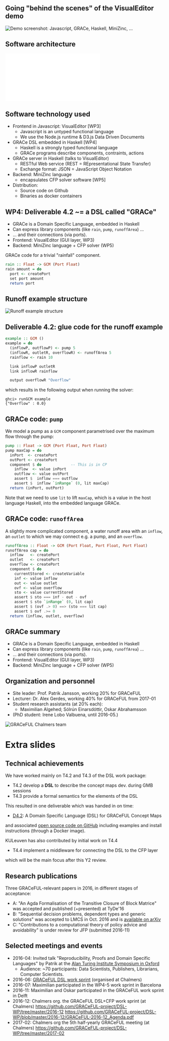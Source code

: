 ## Going "behind the scenes" of the VisualEditor demo

![Demo screenshot: Javascript, GRACe, Haskell, MiniZinc, ...](../../img/visualeditor.png)

## Software architecture

![Software stack](SWarch.pdf)

## Software technology used

* Frontend in Javascript: VisualEditor [WP3]
    * Javascript is an untyped functional language
	* We use the Node.js runtime & D3.js Data Driven Documents
* GRACe DSL embedded in Haskell [WP4]
    * Haskell is a strongly typed functional language
	* GRACe programs describe components, contraints, actions
* GRACe server in Haskell (talks to VisualEditor)
    * RESTful Web service (REST = REpresentational State Transfer)
    * Exchange format: JSON = JavaScript Object Notation
* Backend: MiniZinc language
    * encapsulates CFP solver software [WP5]
* Distribution:
    * Source code on Github
	* Binaries as docker containers

## WP4: Deliverable 4.2 ~= a DSL called "GRACe"

* GRACe is a Domain Specific Language, embedded in Haskell
* Can express library components (like `rain`, `pump`, `runoffArea`) ...
* ... and their connections (via ports).
* Frontend: VisualEditor (GUI layer, WP3)
* Backend: MiniZinc language + CFP solver (WP5)

GRACe code for a trivial "rainfall" component.

```haskell
rain :: Float -> GCM (Port Float)
rain amount = do
  port <- createPort
  set port amount
  return port
```

## Runoff example structure

![Runoff example structure](../../deliverables/d4.2/fig/RunoffExample.png)

## Deliverable 4.2: glue code for the runoff example

```haskell
example :: GCM ()
example = do
  (inflowP, outflowP) <- pump 5
  (inflowR, outletR, overflowR) <- runoffArea 5
  rainflow <- rain 10

  link inflowP outletR
  link inflowR rainflow

  output overflowR "Overflow"
```

which results in the following output when running the solver:

```
ghci> runGCM example
{"Overflow" : 0.0}
```

## GRACe code: `pump`

We model a pump as a `GCM` component parametrised over the maximum
flow through the pump:

```haskell
pump :: Float -> GCM (Port Float, Port Float)
pump maxCap = do
  inPort  <- createPort
  outPort <- createPort
  component $ do             -- This is in CP
    inflow  <- value inPort
    outflow <- value outPort
    assert $  inflow === outflow
    assert $  inflow `inRange` (0, lit maxCap)
  return (inPort, outPort)
```

Note that we need to use `lit` to lift `maxCap`, which is a value in
the host language Haskell, into the embedded language GRACe.

## GRACe code: `runoffArea`

A slightly more complicated component, a water runoff area with an
`inflow`, an `outlet` to which we may connect e.g. a pump, and an
`overflow`.

```haskell
runoffArea :: Float -> GCM (Port Float, Port Float, Port Float)
runoffArea cap = do
  inflow   <- createPort
  outlet   <- createPort
  overflow <- createPort
  component $ do
    currentStored <- createVariable
    inf <- value inflow
    out <- value outlet
    ovf <- value overflow
    sto <- value currentStored
    assert $ sto === inf - out - ovf
    assert $ sto `inRange` (0, lit cap)
    assert $ (ovf .> 0) ==> (sto === lit cap)
    assert $ ovf .>= 0
  return (inflow, outlet, overflow)
```

## GRACe summary

* GRACe is a Domain Specific Language, embedded in Haskell
* Can express library components (like `rain`, `pump`, `runoffArea`) ...
* ... and their connections (via ports).
* Frontend: VisualEditor (GUI layer, WP3)
* Backend: MiniZinc language + CFP solver (WP5)

## Organization and personnel

* Site leader: Prof. Patrik Jansson, working 20% for GRACeFUL
* Lecturer: Dr. Alex Gerdes, working 40% for GRACeFUL from 2017-01
* Student research assistants (at 20% each):
    * Maximilian Algehed; Sólrún Einarsdóttir, Oskar Abrahamsson
* (PhD student: Irene Lobo Valbuena, until 2016-05.)

![GRACeFUL Chalmers team](../../img/GRACeFUL_Chalmers_2017-03.jpg)

# Extra slides

## Technical achievements

We have worked mainly on T4.2 and T4.3 of the DSL work package:

* T4.2 develop a **DSL** to describe the concept maps dev. during GMB sessions
* T4.3 provide a formal semantics for the elements of the DSL

This resulted in one deliverable which was handed in on time:

* [D4.2](../../deliverables/d4.2/): A Domain Specific Language (DSL) for GRACeFUL Concept Maps

and associated
[open source code on GitHub](https://github.com/GRACeFUL-project/GRACe) including
examples and install instructions (through a Docker image).

KULeuven has also contributed by initial work on T4.4

* T4.4 implement a middleware for connecting the DSL to the CFP layer

which will be the main focus after this Y2 review.


## Research publications

Three GRACeFUL-relevant papers in 2016, in different stages of acceptance:

* A: "An Agda Formalisation of the Transitive Closure of Block Matrice" was accepted and published (+presented) at TyDe'16
* B: "Sequential decision problems, dependent types and generic solutions" was accepted to LMCS in Oct. 2016 and is [available on arXiv](https://arxiv.org/abs/1610.07145)
* C: "Contributions to a computational theory of policy advice and avoidability" is under review for JFP (submitted 2016-11)

## Selected meetings and events

* 2016-04: Invited talk "Reproducibility, Proofs and Domain Specific Languages" by Patrik at the [Alan Turing Institute Symposium in Oxford](https://github.com/patrikja/CoeGSS/tree/master/2016-04)
    * Audience: ~70 participants: Data Scientists, Publishers, Librarians, Computer Scientists.
* 2016-06: [GRACeFUL DSL work sprint](https://github.com/GRACeFUL-project/DSL-WP/tree/master/2016-06) (organised at Chalmers)
* 2016-07: Maximilian participated in the WP4-5 work sprint in Barcelona
* 2016-11: Maximilian and Oskar participated in the GRACeFUL work sprint in Delft
* 2016-12: Chalmers org. the GRACeFUL DSL+CFP work sprint (at Chalmers)
  https://github.com/GRACeFUL-project/DSL-WP/tree/master/2016-12
  https://github.com/GRACeFUL-project/DSL-WP/blob/master/2016-12/GRACeFUL-2016-12_Agenda.pdf
* 2017-02: Chalmers org the 5th half-yearly GRACeFUL meeting (at Chalmers)
  https://github.com/GRACeFUL-project/DSL-WP/tree/master/2017-02
